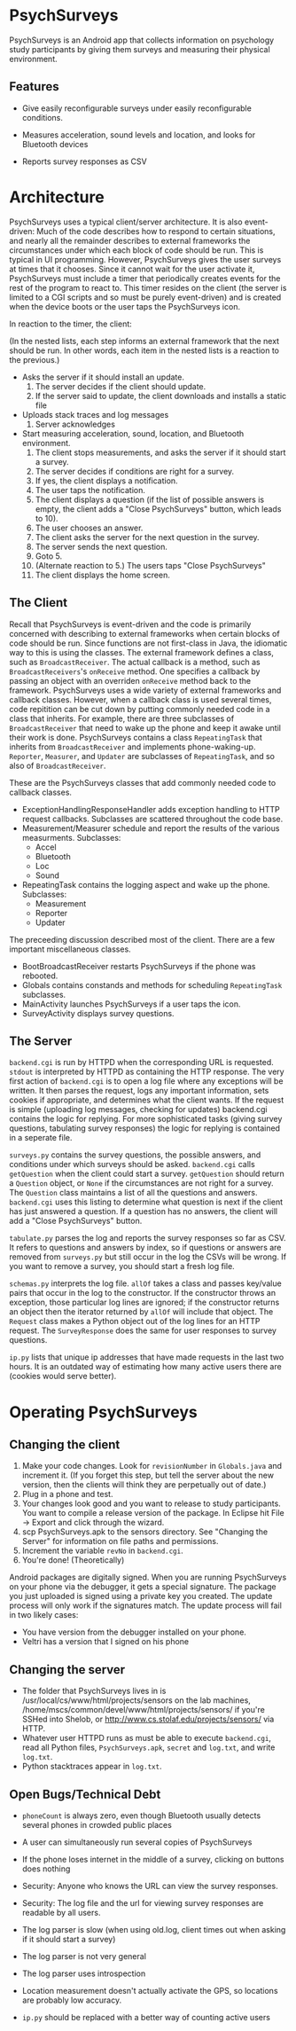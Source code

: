 PsychSurveys
============

PsychSurveys is an Android app that collects information on psychology study participants by giving them surveys and measuring their physical environment.

Features
--------

- Give easily reconfigurable surveys under easily reconfigurable conditions.

- Measures acceleration, sound levels and location, and looks for Bluetooth devices

- Reports survey responses as CSV

Architecture
============

PsychSurveys uses a typical client/server architecture. It is also event-driven: Much of the code describes how to respond to certain situations, and nearly all the remainder describes to external frameworks the circumstances under which each block of code should be run. This is typical in UI programming. However, PsychSurveys gives the user surveys at times that it chooses. Since it cannot wait for the user activate it, PsychSurveys must include a timer that periodically creates events for the rest of the program to react to. This timer resides on the client (the server is limited to a CGI scripts and so must be purely event-driven) and is created when the device boots or the user taps the PsychSurveys icon.

In reaction to the timer, the client:

(In the nested lists, each step informs an external framework that the next should be run. In other words, each item in the nested lists is a reaction to the previous.)

- Asks the server if it should install an update.
	1. The server decides if the client should update.
	2. If the server said to update, the client downloads and installs a static file
- Uploads stack traces and log messages
	1. Server acknowledges
- Start measuring acceleration, sound, location, and Bluetooth environment.
	1. The client stops measurements, and asks the server if it should start a survey.
	2. The server decides if conditions are right for a survey.
	3. If yes, the client displays a notification.
	4. The user taps the notification.
	5. The client displays a question (if the list of possible answers is empty, the client adds a "Close PsychSurveys" button, which leads to 10).
	6. The user chooses an answer.
	7. The client asks the server for the next question in the survey.
	8. The server sends the next question.
	9. Goto 5.
	10. (Alternate reaction to 5.) The users taps "Close PsychSurveys"
	11. The client displays the home screen.

The Client
----------

Recall that PsychSurveys is event-driven and the code is primarily concerned with describing to external frameworks when certain blocks of code should be run. Since functions are not first-class in Java, the idiomatic way to this is using the classes. The external framework defines a class, such as `BroadcastReceiver`. The actual callback is a method, such as `BroadcastReceivers`'s `onReceive` method. One specifies a callback by passing an object with an overriden `onReceive` method back to the framework. PsychSurveys uses a wide variety of external frameworks and callback classes. However, when a callback class is used several times, code repitition can be cut down by putting commonly needed code in a class that inherits. For example, there are three subclasses of `BroadcastReceiver` that need to wake up the phone and keep it awake until their work is done. PsychSurveys contains a class `RepeatingTask` that inherits from `BroadcastReceiver` and implements phone-waking-up. `Reporter`, `Measurer`, and `Updater` are subclasses of `RepeatingTask`, and so also of `BroadcastReceiver`.

These are the PsychSurveys classes that add commonly needed code to callback classes.
- ExceptionHandlingResponseHandler adds exception handling to HTTP request callbacks. Subclasses are scattered throughout the code base.
- Measurement/Measurer schedule and report the results of the various measurments. Subclasses:
	- Accel
	- Bluetooth
	- Loc
	- Sound
- RepeatingTask contains the logging aspect and wake up the phone. Subclasses:
	- Measurement
	- Reporter
	- Updater

The preceeding discussion described most of the client. There are a few important miscellaneous classes.
- BootBroadcastReceiver restarts PsychSurveys if the phone was rebooted.
- Globals contains constands and methods for scheduling `RepeatingTask` subclasses.
- MainActivity launches PsychSurveys if a user taps the icon.
- SurveyActivity displays survey questions.

The Server
----------

`backend.cgi` is run by HTTPD when the corresponding URL is requested. `stdout` is interpreted by HTTPD as containing the HTTP response. The very first action of `backend.cgi` is to open a log file where any exceptions will be written. It then parses the request, logs any important information, sets cookies if appropriate, and determines what the client wants. If the request is simple (uploading log messages, checking for updates) backend.cgi contains the logic for replying. For more sophisticated tasks (giving survey questions, tabulating survey responses) the logic for replying is contained in a seperate file.

`surveys.py` contains the survey questions, the possible answers, and conditions under which surveys should be asked. `backend.cgi` calls `getQuestion` when the client could start a survey. `getQuestion` should return a `Question` object, or `None` if the circumstances are not right for a survey. The `Question` class maintains a list of all the questions and answers. `backend.cgi` uses this listing to determine what question is next if the client has just answered a question. If a question has no answers, the client will add a "Close PsychSurveys" button. 

`tabulate.py` parses the log and reports the survey responses so far as CSV. It refers to questions and answers by index, so if questions or answers are removed from `surveys.py` but still occur in the log the CSVs will be wrong. If you want to remove a survey, you should start a fresh log file.

`schemas.py` interprets the log file. `allOf` takes a class and passes key/value pairs that occur in the log to the constructor. If the constructor throws an exception, those particular log lines are ignored; if the constructor returns an object then the iterator returned by `allOf` will include that object. The `Request` class makes a Python object out of the log lines for an HTTP request. The `SurveyResponse` does the same for user responses to survey questions.

`ip.py` lists that unique ip addresses that have made requests in the last two hours. It is an outdated way of estimating how many active users there are (cookies would serve better).

Operating PsychSurveys
======================

Changing the client
-------------------

1. Make your code changes. Look for `revisionNumber` in `Globals.java` and increment it. (If you forget this step, but tell the server about the new version, then the clients will think they are perpetually out of date.)
2. Plug in a phone and test.
3. Your changes look good and you want to release to study participants. You want to compile a release version of the package. In Eclipse hit File -> Export and click through the wizard.
4. scp PsychSurveys.apk to the sensors directory. See "Changing the Server" for information on file paths and permissions.
5. Increment the variable `revNo` in `backend.cgi`.
6. You're done! (Theoretically)

Android packages are digitally signed. When you are running PsychSurveys on your phone via the debugger, it gets a special signature. The package you just uploaded is signed using a private key you created. The update process will only work if the signatures match. The update process will fail in two likely cases:
- You have version from the debugger installed on your phone.
- Veltri has a version that I signed on his phone

Changing the server
-------------------
- The folder that PsychSurveys lives in is /usr/local/cs/www/html/projects/sensors on the lab machines, /home/mscs/common/devel/www/html/projects/sensors/ if you're SSHed into Shelob, or http://www.cs.stolaf.edu/projects/sensors/ via HTTP.
- Whatever user HTTPD runs as must be able to execute `backend.cgi`, read all Python files, `PsychSurveys.apk`, `secret` and `log.txt`, and write `log.txt`.
- Python stacktraces appear in `log.txt`.

Open Bugs/Technical Debt
------------------------

- `phoneCount` is always zero, even though Bluetooth usually detects several phones in crowded public places

- A user can simultaneously run several copies of PsychSurveys

- If the phone loses internet in the middle of a survey, clicking on buttons does nothing

- Security: Anyone who knows the URL can view the survey responses.

- Security: The log file and the url for viewing survey responses are readable by all users.

- The log parser is slow (when using old.log, client times out when asking if it should start a survey)

- The log parser is not very general

- The log parser uses introspection

- Location measurement doesn't actually activate the GPS, so locations are probably low accuracy.

- `ip.py` should be replaced with a better way of counting active users
